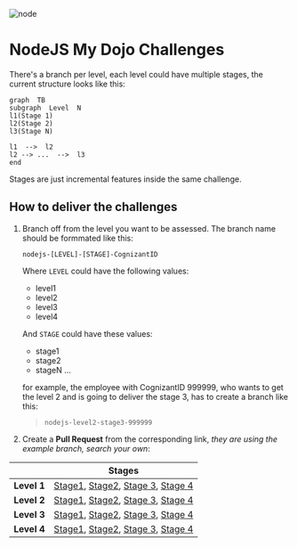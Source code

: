 ![node](https://user-images.githubusercontent.com/1326651/217010450-16def397-1655-4d19-98d1-44d6cb9b8b4d.png)

# NodeJS My Dojo Challenges

There's a branch per level, each level could have multiple stages, the current structure looks like this:

```mermaid
graph  TB
subgraph  Level  N
l1(Stage 1)
l2(Stage 2)
l3(Stage N)

l1  -->  l2
l2 --> ...  -->  l3
end
```
Stages are just incremental features inside the same challenge.

## How to deliver the challenges

1. Branch off from the level you want to be assessed.
   The branch name should be formmated like this:

   `nodejs-[LEVEL]-[STAGE]-CognizantID`

   Where `LEVEL` could have the following values:
   - level1
   - level2
   - level3
   - level4

   And `STAGE` could have these values:
   - stage1
   - stage2
   - stageN ...

   for example, the employee with CognizantID 999999, who wants to get the 
   level 2 and is going to deliver the stage 3, has to create a branch like this:

   >`nodejs-level2-stage3-999999`

2. Create a **Pull Request** from the corresponding link, _they are using the example branch, search your own_:

||Stages
|--|--|
|**Level 1**|[Stage1](https://github.com/DX-and-EE-South-Europe/node-challenges/compare/level1...nodejs-level1-stage1-999999?quick_pull=1&labels=nodejs,level-1&title=Level+2++Stage++1++999999&template=level1.md), [Stage2](https://github.com/DX-and-EE-South-Europe/node-challenges/compare/level1...nodejs-level1-stage2-999999?quick_pull=1&labels=nodejs,level-1&title=Level+2++Stage++2++999999&template=level1.md), [Stage 3](https://github.com/DX-and-EE-South-Europe/node-challenges/compare/level1...nodejs-level1-stage3-999999?quick_pull=1&labels=nodejs,level-1&title=Level+2++Stage++3++999999&template=level1.md), [Stage 4](https://github.com/DX-and-EE-South-Europe/node-challenges/compare/level1...nodejs-level1-stage4-999999?quick_pull=1&labels=nodejs,level-1&title=Level+2++Stage++4++999999&template=level1.md)|
|**Level 2**|[Stage1](https://github.com/DX-and-EE-South-Europe/node-challenges/compare/level2...nodejs-level2-stage1-999999?quick_pull=1&labels=nodejs,level-2&title=Level+2++Stage++1++999999&template=level2.md), [Stage2](https://github.com/DX-and-EE-South-Europe/node-challenges/compare/level2...nodejs-level2-stage2-999999?quick_pull=1&labels=nodejs,level-2&title=Level+2++Stage++2++999999&template=level2.md), [Stage 3](https://github.com/DX-and-EE-South-Europe/node-challenges/compare/level2...nodejs-level2-stage3-999999?quick_pull=1&labels=nodejs,level-2&title=Level+2++Stage++3++999999&template=level2.md), [Stage 4](https://github.com/DX-and-EE-South-Europe/node-challenges/compare/level2...nodejs-level2-stage4-999999?quick_pull=1&labels=nodejs,level-2&title=Level+2++Stage++4++999999&template=level2.md)|
|**Level 3**|[Stage1](https://github.com/DX-and-EE-South-Europe/node-challenges/compare/level2...nodejs-level3-stage1-999999?quick_pull=1&labels=nodejs,level-3&title=Level+3++Stage++1++999999&template=level3.md), [Stage2](https://github.com/DX-and-EE-South-Europe/node-challenges/compare/level3...nodejs-level3-stage2-999999?quick_pull=1&labels=nodejs,level-3&title=Level+3++Stage++2++999999&template=level2.md), [Stage 3](https://github.com/DX-and-EE-South-Europe/node-challenges/compare/level3...nodejs-level3-stage3-999999?quick_pull=1&labels=nodejs,level-3&title=Level+3++Stage++3++999999&template=level3.md), [Stage 4](https://github.com/DX-and-EE-South-Europe/node-challenges/compare/level3...nodejs-level3-stage4-999999?quick_pull=1&labels=nodejs,level-3&title=Level+3++Stage++4++999999&template=level3.md)|
|**Level 4**|[Stage1](https://github.com/DX-and-EE-South-Europe/node-challenges/compare/level4...nodejs-level4-stage1-999999?quick_pull=1&labels=nodejs,level-4&title=Level+4++Stage++1++999999&template=level4.md), [Stage2](https://github.com/DX-and-EE-South-Europe/node-challenges/compare/level4...nodejs-level4-stage2-999999?quick_pull=1&labels=nodejs,level-4&title=Level+4++Stage++2++999999&template=level4.md), [Stage 3](https://github.com/DX-and-EE-South-Europe/node-challenges/compare/level4...nodejs-level4-stage3-999999?quick_pull=1&labels=nodejs,level-4&title=Level+4++Stage++3++999999&template=level4.md), [Stage 4](https://github.com/DX-and-EE-South-Europe/node-challenges/compare/level4...nodejs-level4-stage4-999999?quick_pull=1&labels=nodejs,level-4&title=Level+4++Stage++4++999999&template=level4.md)
